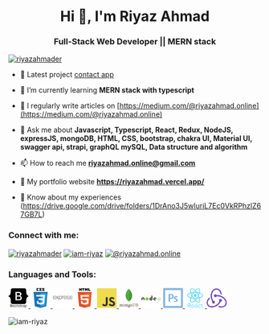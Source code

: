 <h1 align="center">Hi 👋, I'm Riyaz Ahmad</h1>
<h3 align="center">Full-Stack Web Developer || MERN stack</h3>

<p align="left"> <a href="https://twitter.com/riyazahmader" target="blank"><img src="https://img.shields.io/twitter/follow/riyazahmader?logo=twitter&style=for-the-badge" alt="riyazahmader" /></a> </p>

- 🔭 Latest project [contact app](https://github.com/iam-riyaz/contact_app_with_map_graph-redux-ts) 

- 🌱 I’m currently learning **MERN stack with typescript**

- 📝 I regularly write articles on [https://medium.com/@riyazahmad.online](https://medium.com/@riyazahmad.online)

- 💬 Ask me about **Javascript, Typescript, React, Redux, NodeJS, expressJS, mongoDB, HTML, CSS, bootstrap, chakra UI, Material UI, swagger api, strapi, graphQL mySQL, Data structure and algorithm**

- 📫 How to reach me **riyazahmad.online@gmail.com**

- 🔭 My portfolio website **https://riyazahmad.vercel.app/**

- 📄 Know about my experiences (https://drive.google.com/drive/folders/1DrAno3J5wIuriL7Ec0VkRPhzlZ67GB7L)

<h3 align="left">Connect with me:</h3>
<p align="left">
<a href="https://twitter.com/riyazahmader" target="blank"><img align="center" src="https://raw.githubusercontent.com/rahuldkjain/github-profile-readme-generator/master/src/images/icons/Social/twitter.svg" alt="riyazahmader" height="30" width="40" /></a>
<a href="https://www.linkedin.com/in/riyazahmad/" target="blank"><img align="center" src="https://raw.githubusercontent.com/rahuldkjain/github-profile-readme-generator/master/src/images/icons/Social/linked-in-alt.svg" alt="iam-riyaz" height="30" width="40" /></a>
<a href="https://medium.com/@riyazahmad.online" target="blank"><img align="center" src="https://raw.githubusercontent.com/rahuldkjain/github-profile-readme-generator/master/src/images/icons/Social/medium.svg" alt="@riyazahmad.online" height="30" width="40" /></a>
</p>

<h3 align="left">Languages and Tools:</h3>
<p align="left"> <a href="https://getbootstrap.com" target="_blank" rel="noreferrer"> <img src="https://raw.githubusercontent.com/devicons/devicon/master/icons/bootstrap/bootstrap-plain-wordmark.svg" alt="bootstrap" width="40" height="40"/> </a> <a href="https://www.w3schools.com/css/" target="_blank" rel="noreferrer"> <img src="https://raw.githubusercontent.com/devicons/devicon/master/icons/css3/css3-original-wordmark.svg" alt="css3" width="40" height="40"/> </a> <a href="https://expressjs.com" target="_blank" rel="noreferrer"> <img src="https://raw.githubusercontent.com/devicons/devicon/master/icons/express/express-original-wordmark.svg" alt="express" width="40" height="40"/> </a> <a href="https://www.w3.org/html/" target="_blank" rel="noreferrer"> <img src="https://raw.githubusercontent.com/devicons/devicon/master/icons/html5/html5-original-wordmark.svg" alt="html5" width="40" height="40"/> </a> <a href="https://developer.mozilla.org/en-US/docs/Web/JavaScript" target="_blank" rel="noreferrer"> <img src="https://raw.githubusercontent.com/devicons/devicon/master/icons/javascript/javascript-original.svg" alt="javascript" width="40" height="40"/> </a> <a href="https://www.mongodb.com/" target="_blank" rel="noreferrer"> <img src="https://raw.githubusercontent.com/devicons/devicon/master/icons/mongodb/mongodb-original-wordmark.svg" alt="mongodb" width="40" height="40"/> </a> <a href="https://nodejs.org" target="_blank" rel="noreferrer"> <img src="https://raw.githubusercontent.com/devicons/devicon/master/icons/nodejs/nodejs-original-wordmark.svg" alt="nodejs" width="40" height="40"/> </a> <a href="https://www.photoshop.com/en" target="_blank" rel="noreferrer"> <img src="https://raw.githubusercontent.com/devicons/devicon/master/icons/photoshop/photoshop-line.svg" alt="photoshop" width="40" height="40"/> </a> <a href="https://reactjs.org/" target="_blank" rel="noreferrer"> <img src="https://raw.githubusercontent.com/devicons/devicon/master/icons/react/react-original-wordmark.svg" alt="react" width="40" height="40"/> </a> <a href="https://redux.js.org" target="_blank" rel="noreferrer"> <img src="https://raw.githubusercontent.com/devicons/devicon/master/icons/redux/redux-original.svg" alt="redux" width="40" height="40"/> </a> </p>

<p><img align="center" src="https://github-readme-stats.vercel.app/api/top-langs?username=iam-riyaz&show_icons=true&locale=en&layout=compact" alt="iam-riyaz" /></p>
